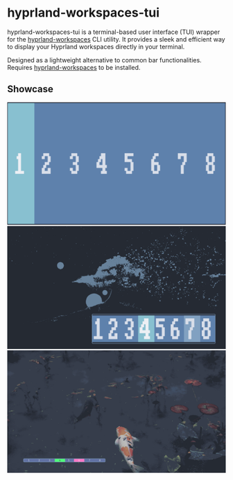 # hyprland-workspaces-tui
hyprland-workspaces-tui is a terminal-based user interface (TUI) wrapper for the [hyprland-workspaces](https://github.com/FieldofClay/hyprland-workspaces) CLI utility. It provides a sleek and efficient way to display your Hyprland workspaces directly in your terminal.

Designed as a lightweight alternative to common bar functionalities.
Requires [hyprland-workspaces](https://github.com/FieldofClay/hyprland-workspaces) to be installed.

## Showcase
![](images/1.png)
![](images/2.png)
![](images/3.png)


